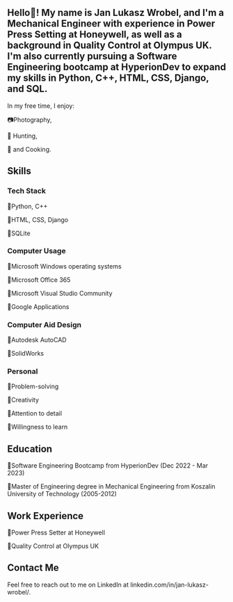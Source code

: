 ## Hello👋! My name is Jan Lukasz Wrobel, and I'm a Mechanical Engineer with experience in Power Press Setting at Honeywell, as well as a background in Quality Control at Olympus UK. I'm also currently pursuing a Software Engineering bootcamp at HyperionDev to expand my skills in Python, C++, HTML, CSS, Django, and SQL.

In my free time, I enjoy:

📷Photography, 


🐗 Hunting, 


🍖 and Cooking.
## Skills
### Tech Stack
🔹Python, C++

🔹HTML, CSS, Django

🔹SQLite
### Computer Usage

🔹Microsoft Windows operating systems

🔹Microsoft Office 365

🔹Microsoft Visual Studio Community

🔹Google Applications
### Computer Aid Design

🔹Autodesk AutoCAD

🔹SolidWorks
### Personal
🔹Problem-solving

🔹Creativity

🔹Attention to detail

🔹Willingness to learn
## Education
🔹Software Engineering Bootcamp from HyperionDev (Dec 2022 - Mar 2023)

🔹Master of Engineering degree  in Mechanical Engineering from Koszalin University of Technology (2005-2012)
## Work Experience
🔹Power Press Setter at Honeywell

🔹Quality Control at Olympus UK
## Contact Me
Feel free to reach out to me on LinkedIn at linkedin.com/in/jan-lukasz-wrobel/.

